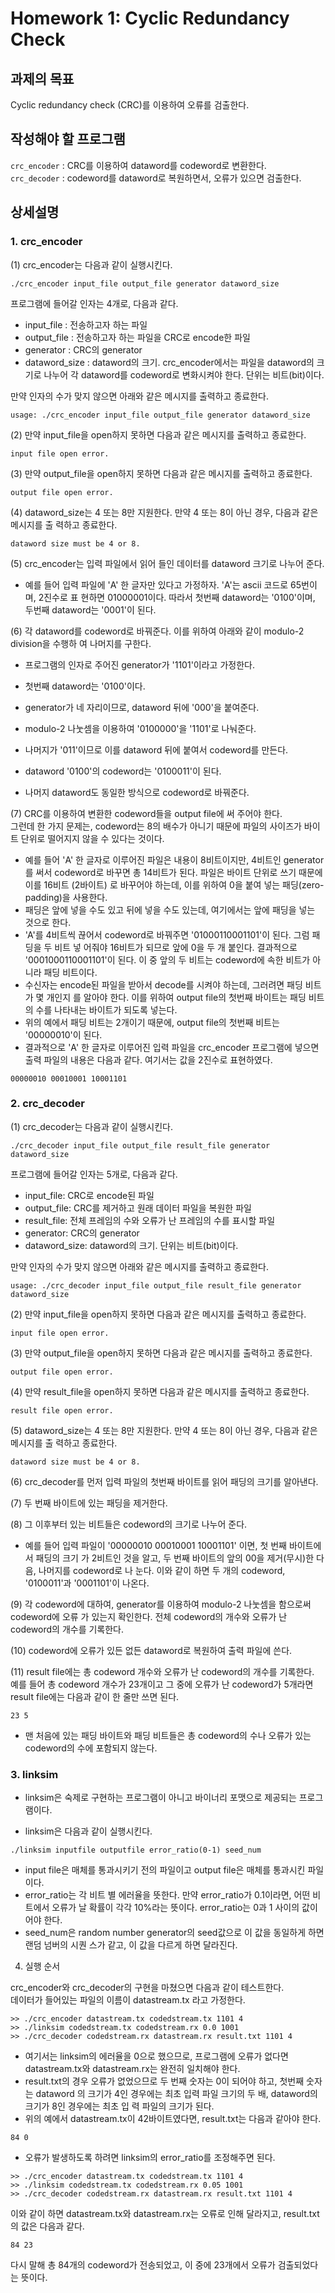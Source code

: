 # Homework 1: Cyclic Redundancy Check
 
## 과제의 목표 
Cyclic redundancy check (CRC)를  이용하여  오류를  검출한다. 
 
## 작성해야 할 프로그램 
`crc_encoder` : CRC를  이용하여  dataword를  codeword로  변환한다.  
`crc_decoder` : codeword를  dataword로   복원하면서,  오류가  있으면  검출한다. 
 
## 상세설명 
 
### 1. crc_encoder
 
(1) crc_encoder는  다음과  같이  실행시킨다.
```shell
./crc_encoder input_file output_file generator dataword_size 
```
프로그램에  들어갈  인자는  4개로,  다음과  같다. 
- input_file :  전송하고자  하는  파일 
- output_file :  전송하고자  하는  파일을  CRC로  encode한  파일 
- generator : CRC의  generator 
- dataword_size : dataword의  크기. crc_encoder에서는  파일을  dataword의  크기로  나누어  각 
dataword를  codeword로  변화시켜야  한다.  단위는  비트(bit)이다. 

만약  인자의  수가  맞지  않으면  아래와  같은  메시지를  출력하고  종료한다. 
``` 
usage: ./crc_encoder input_file output_file generator dataword_size 
```

(2)  만약  input_file을  open하지  못하면  다음과  같은  메시지를  출력하고  종료한다. 
```
input file open error. 
```

(3)  만약  output_file을  open하지  못하면  다음과  같은  메시지를  출력하고  종료한다. 
```
output file open error. 
```

(4) dataword_size는  4  또는  8만  지원한다.  만약  4  또는  8이  아닌  경우,  다음과  같은  메시지를  출
력하고  종료한다. 
```
dataword size must be 4 or 8. 
```

(5) crc_encoder는  입력  파일에서  읽어  들인  데이터를  dataword  크기로  나누어  준다. 
-  예를  들어  입력  파일에  'A'  한  글자만  있다고  가정하자. 'A'는  ascii  코드로  65번이며, 2진수로  표
현하면  01000001이다.  따라서  첫번째  dataword는  '0100'이며,  두번째  dataword는  '0001'이  된다. 
 
(6)  각  dataword를  codeword로  바꿔준다.  이를  위하여  아래와  같이  modulo-2 division을  수행하
여  나머지를  구한다. 
 
-  프로그램의  인자로  주어진  generator가  '1101'이라고  가정한다. 
-  첫번째  dataword는  '0100'이다. 
- generator가  네  자리이므로, dataword  뒤에  '000'을  붙여준다. 
- modulo-2  나눗셈을  이용하여  '0100000'을  '1101'로  나눠준다. 

-  나머지가  '011'이므로  이를  dataword  뒤에  붙여서  codeword를  만든다. 
- dataword '0100'의  codeword는  '0100011'이  된다. 
-  나머지  dataword도  동일한  방식으로  codeword로  바꿔준다. 
 
(7) CRC를  이용하여  변환한  codeword들을  output file에  써  주어야  한다.  
그런데  한  가지  문제는, 
codeword는  8의  배수가  아니기  때문에  파일의  사이즈가  바이트  단위로  떨어지지  않을  수  있다는 
것이다.   
-  예를  들어  'A'  한  글자로  이루어진  파일은  내용이  8비트이지만, 4비트인  generator를  써서 
codeword로  바꾸면  총  14비트가  된다.  파일은  바이트  단위로  쓰기  때문에  이를  16비트  (2바이트)
로  바꾸어야  하는데,  이를  위하여  0을  붙여  넣는  패딩(zero-padding)을  사용한다. 
-  패딩은  앞에  넣을  수도  있고  뒤에  넣을  수도  있는데,  여기에서는  앞에 패딩을 넣는 것으로 한다. 
- 'A'를  4비트씩  끊어서  codeword로  바꿔주면  '01000110001101'이  된다.  그럼  패딩을  두  비트  넣
어줘야  16비트가  되므로  앞에  0을  두  개  붙인다.  결과적으로  '0001000110001101'이  된다.  이  중 
앞의  두  비트는  codeword에  속한  비트가  아니라  패딩  비트이다. 
-  수신자는  encode된  파일을  받아서  decode를  시켜야  하는데,  그러려면  패딩  비트가  몇  개인지
를  알아야  한다.  이를  위하여  output file의  첫번째  바이트는  패딩  비트의  수를  나타내는  바이트가 
되도록  넣는다. 
-  위의  예에서  패딩  비트는  2개이기  때문에, output file의  첫번째  비트는  '00000010'이  된다. 
-  결과적으로  'A'  한  글자로  이루어진  입력  파일을  crc_encoder  프로그램에  넣으면  출력  파일의 
내용은  다음과  같다.  여기서는  값을  2진수로  표현하였다. 
```
00000010 00010001 10001101 
```  

### 2. crc_decoder
 
(1) crc_decoder는  다음과  같이  실행시킨다. 
```
./crc_decoder input_file output_file result_file generator dataword_size 
```

프로그램에  들어갈  인자는  5개로,  다음과  같다. 
- input_file: CRC로  encode된  파일 
- output_file: CRC를  제거하고  원래  데이터  파일을  복원한  파일 
- result_file:  전체  프레임의  수와  오류가  난  프레임의  수를  표시할  파일 
- generator: CRC의  generator 
- dataword_size: dataword의  크기.  단위는  비트(bit)이다. 
 
만약  인자의  수가  맞지  않으면  아래와  같은  메시지를  출력하고  종료한다. 
```
usage: ./crc_decoder input_file output_file result_file generator dataword_size 
```

(2)  만약  input_file을  open하지  못하면  다음과  같은  메시지를  출력하고  종료한다. 
```
input file open error. 
```

(3)  만약  output_file을  open하지  못하면  다음과  같은  메시지를  출력하고  종료한다. 
```
output file open error. 
```

(4)  만약  result_file을  open하지  못하면  다음과  같은  메시지를  출력하고  종료한다. 
```
result file open error. 
```

(5) dataword_size는  4  또는  8만  지원한다.  만약  4  또는  8이  아닌  경우,  다음과  같은  메시지를  출
력하고  종료한다. 
```
dataword size must be 4 or 8. 
```

(6) crc_decoder를  먼저  입력  파일의  첫번째  바이트를  읽어  패딩의  크기를  알아낸다. 
 
(7)  두  번째  바이트에  있는  패딩을  제거한다. 
 
(8)  그  이후부터  있는  비트들은  codeword의  크기로  나누어  준다.   
-  예를  들어  입력  파일이  '00000010 00010001 10001101'  이면,  첫  번째  바이트에서  패딩의  크기
가  2비트인  것을  알고,  두  번째  바이트의  앞의  00을  제거(무시)한  다음,  나머지를  codeword로  나
눈다.  이와  같이  하면  두  개의  codeword, '0100011'과  '0001101'이  나온다. 
 
(9)  각  codeword에  대하여, generator를  이용하여  modulo-2  나눗셈을  함으로써  codeword에  오류
가  있는지  확인한다.  전체  codeword의  개수와  오류가  난  codeword의  개수를  기록한다. 
 
(10) codeword에  오류가  있든  없든  dataword로  복원하여  출력  파일에  쓴다.   
 
(11) result file에는  총  codeword  개수와  오류가  난  codeword의  개수를  기록한다.  
예를  들어  총 codeword  개수가  23개이고  그  중에  오류가  난  codeword가  5개라면  result file에는  다음과  같이 
한  줄만  쓰면  된다. 
```
23 5 
```
-  맨  처음에  있는  패딩  바이트와  패딩  비트들은  총  codeword의  수나  오류가  있는  codeword의 
수에  포함되지  않는다. 


### 3. linksim
 
- linksim은  숙제로  구현하는  프로그램이  아니고  바이너리  포맷으로  제공되는  프로그램이다. 
 
- linksim은  다음과  같이  실행시킨다. 
```
./linksim inputfile outputfile error_ratio(0-1) seed_num 
```

- input file은  매체를  통과시키기  전의  파일이고  output file은  매체를  통과시킨  파일이다. 
- error_ratio는  각  비트  별  에러율을  뜻한다.  만약  error_ratio가  0.1이라면,  어떤  비트에서  오류가 
날  확률이  각각  10%라는  뜻이다. error_ratio는  0과  1  사이의  값이어야  한다. 
- seed_num은  random number generator의  seed값으로  이  값을  동일하게  하면  랜덤  넘버의  시퀀
스가  같고,  이  값을  다르게  하면  달라진다. 
 
 
4. 실행 순서 
 
crc_encoder와  crc_decoder의  구현을  마쳤으면  다음과  같이  테스트한다.   
데이터가  들어있는  파일의  이름이  datastream.tx  라고  가정한다. 
``` 
>> ./crc_encoder datastream.tx codedstream.tx 1101 4 
>> ./linksim codedstream.tx codedstream.rx 0.0 1001 
>> ./crc_decoder codedstream.rx datastream.rx result.txt 1101 4 
```

-  여기서는  linksim의  에러율을  0으로  했으므로,  프로그램에  오류가  없다면  datastream.tx와 
datastream.rx는  완전히  일치해야  한다. 
- result.txt의  경우  오류가  없었으므로  두  번째  숫자는  0이  되어야  하고,  첫번째  숫자는  dataword
의  크기가  4인  경우에는  최초  입력  파일  크기의  두  배, dataword의  크기가  8인  경우에는  최초  입
력  파일의  크기가  된다. 
-  위의  예에서  datastream.tx이  42바이트였다면, result.txt는  다음과  같아야  한다. 
```
84 0 
```
-  오류가  발생하도록  하려면  linksim의  error_ratio를  조정해주면  된다. 
```
>> ./crc_encoder datastream.tx codedstream.tx 1101 4 
>> ./linksim codedstream.tx codedstream.rx 0.05 1001 
>> ./crc_decoder codedstream.rx datastream.rx result.txt 1101 4 
```

이와  같이  하면  datastream.tx와  datastream.rx는  오류로  인해  달라지고, result.txt의  값은  다음과 
같다. 
```
84 23 
```

다시  말해  총  84개의  codeword가  전송되었고,  이  중에  23개에서  오류가  검출되었다는  뜻이다. 